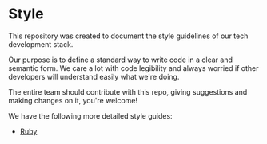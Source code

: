 Style
=====

This repository was created to document the style guidelines of our tech development stack.

Our purpose is to define a standard way to write code in a clear and semantic form. We care a lot with code legibility and always worried if other developers will understand easily what we're doing.

The entire team should contribute with this repo, giving suggestions and making changes on it, you're welcome!

We have the following more detailed style guides:

* [Ruby](ruby)
